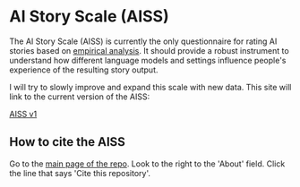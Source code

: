 # AI Story Scale (AISS)
The AI Story Scale (AISS) is currently the only questionnaire for rating AI stories based on [empirical analysis](https://github.com/MWiechmann/transformer_story_scale). It should provide a robust instrument to understand how different language models and settings influence people's experience of the resulting story output.

I will try to slowly improve and expand this scale with new data. This site will link to the current version of the AISS:

[AISS v1](v1/aiss_v1.md)

## How to cite the AISS
Go to the [main page of the repo](https://github.com/MWiechmann/ai_story_scale). Look to the right to the 'About' field. Click the line that says 'Cite this repository'.
